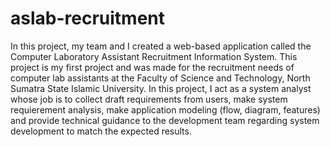 # aslab-recruitment
In this project, my team and I created a web-based application called the Computer Laboratory Assistant Recruitment Information System. This project is my first project and was made for the recruitment needs of computer lab assistants at the Faculty of Science and Technology, North Sumatra State Islamic University. 
In this project, I act as a system analyst whose job is to collect draft requirements from users, make system requierement analysis, make application modeling (flow, diagram, features) and provide technical guidance to the development team regarding system development to match the expected results.
